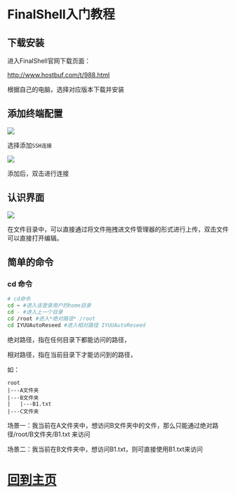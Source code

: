 # FinalShell入门教程

## 下载安装

进入FinalShell官网下载页面：

http://www.hostbuf.com/t/988.html

根据自己的电脑，选择对应版本下载并安装

## 添加终端配置

![](https://i.loli.net/2020/10/09/mzPpv5HsAaUVI1T.png)

选择添加`SSH连接`

![](https://i.loli.net/2020/10/09/OauZe8EJITCtw6K.png)

添加后，双击进行连接

## 认识界面

![](https://i.loli.net/2020/10/09/JWM3LzuEjTtGgaH.png)

在文件目录中，可以直接通过将文件拖拽进文件管理器的形式进行上传，双击文件可以直接打开编辑。

## 简单的命令

### cd 命令
```sh
# cd命令
cd ~ #进入该登录用户的home目录
cd - #进入上一个目录
cd /root #进入*绝对路径* /root
cd IYUUAutoReseed #进入相对路径 IYUUAutoReseed 
```

绝对路径，指在任何目录下都能访问的路径，

相对路径，指在当前目录下才能访问到的路径，

如：
```
root
|---A文件夹
|---B文件夹
|   |---B1.txt
|---C文件夹
```
场景一：我当前在A文件夹中，想访问B文件夹中的文件，那么只能通过绝对路径/root/B文件夹/B1.txt 来访问

场景二：我当前在B文件夹中，想访问B1.txt，则可直接使用B1.txt来访问

# [回到主页](https://github.com/AnthonyMSen/IYUUGuide)
